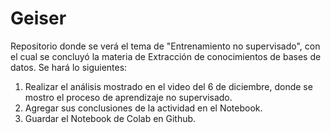 # Geiser
Repositorio donde se verá el tema de "Entrenamiento no supervisado", con el cual se concluyó la materia de Extracción de conocimientos de bases de datos. Se hará lo siguientes:

1. Realizar el análisis mostrado en el video del 6 de diciembre, donde se mostro el proceso de aprendizaje no supervisado.
2. Agregar sus conclusiones de la actividad en el Notebook.
3. Guardar el Notebook de Colab en Github.
